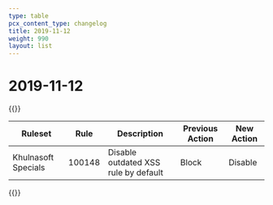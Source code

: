 ```yaml
---
type: table
pcx_content_type: changelog
title: 2019-11-12
weight: 990
layout: list
---
```


# 2019-11-12

{{<table-wrap>}}
<table style="width: 100%">
  <thead>
    <tr>
      <th>Ruleset</th>
      <th>Rule</th>
      <th>Description</th>
      <th>Previous Action</th>
      <th>New Action</th>
    </tr>
  </thead>
  <tbody>
    <tr>
      <td>Khulnasoft Specials</td>
      <td>100148</td>
      <td>Disable outdated XSS rule by default</td>
      <td>Block</td>
      <td>Disable</td>
    </tr>
  </tbody>
</table>
{{</table-wrap>}}
